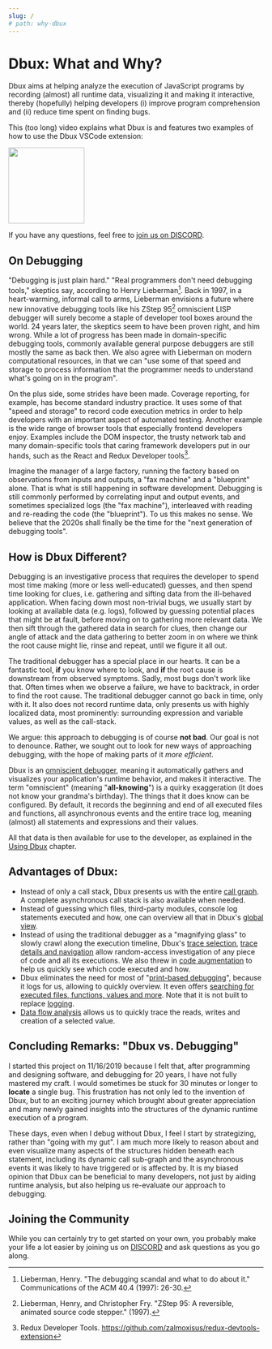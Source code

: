 ```yaml
---
slug: /
# path: why-dbux
---
```


# Dbux: What and Why?

Dbux aims at helping analyze the execution of JavaScript programs by recording (almost) all runtime data, visualizing it and making it interactive, thereby (hopefully) helping developers (i) improve program comprehension and (ii) reduce time spent on finding bugs.

This (too long) video explains what Dbux is and features two examples of how to use the Dbux VSCode extension:

<a href="https://www.youtube.com/watch?v=m1ANEuZJFT8" target="_blank" alt="video">
   <img width="150px" src="https://img.youtube.com/vi/m1ANEuZJFT8/0.jpg" />
</a>

If you have any questions, feel free to [join us on DISCORD](https://discord.gg/QKgq9ZE).


## On Debugging

"Debugging is just plain hard." "Real programmers don't need debugging tools," skeptics say, according to Henry Lieberman[^1]. Back in 1997, in a heart-warming, informal call to arms, Lieberman envisions a future where new innovative debugging tools like his ZStep 95[^2] omniscient LISP debugger will surely become a staple of developer tool boxes around the world. 24 years later, the skeptics seem to have been proven right, and him wrong. While a lot of progress has been made in domain-specific debugging tools, commonly available general purpose debuggers are still mostly the same as back then. We also agree with Lieberman on modern computational resources, in that we can "use some of that speed and storage to process information that the programmer needs to understand what's going on in the program". 

On the plus side, some strides have been made. Coverage reporting, for example, has become standard industry practice. It uses some of that "speed and storage" to record code execution metrics in order to help developers with an important aspect of automated testing. Another example is the wide range of browser tools that especially frontend developers enjoy. Examples include the DOM inspector, the trusty network tab and many domain-specific tools that caring framework developers put in our hands, such as the React and Redux Developer tools[^3].

Imagine the manager of a large factory, running the factory based on observations from inputs and outputs, a "fax machine" and a "blueprint" alone. That is what is still happening in software development. Debugging is still commonly performed by correlating input and output events, and sometimes specialized logs (the "fax machine"), interleaved with reading and re-reading the code (the "blueprint"). To us this makes no sense. We believe that the 2020s shall finally be the time for the "next generation of debugging tools".

<!-- TODO(re-write + move this)  Some of that data comprises already existing inputs and outputs of the program, sometimes data is produced from a properly reported error, sometimes, we have next to no information, e.g. when staring at a silent console of a server that just gives us the wrong data, when looking at an empty page on the frontend or when looking at syntax errors that only occurred after webpacking/bundling. -->


## How is Dbux Different?

Debugging is an investigative process that requires the developer to spend most time making (more or less well-educated) guesses, and then spend time looking for clues, i.e. gathering and sifting data from the ill-behaved application.
When facing down most non-trivial bugs, we usually start by looking at available data (e.g. logs), followed by guessing potential places that might be at fault, before moving on to gathering more relevant data. We then sift through the gathered data in search for clues, then change our angle of attack and the data gathering to better zoom in on where we think the root cause might lie, rinse and repeat, until we figure it all out.

The traditional debugger has a special place in our hearts. It can be a fantastic tool, **if** you know where to look, and **if** the root cause is downstream from observed symptoms. Sadly, most bugs don't work like that. Often times when we observe a failure, we have to backtrack, in order to find the root cause. The traditional debugger cannot go back in time, only with it. It also does not record runtime data, only presents us with highly localized data, most prominently: surrounding expression and variable values, as well as the call-stack.

We argue: this approach to debugging is of course **not bad**. Our goal is not to denounce. Rather, we sought out to look for new ways of approaching debugging, with the hope of making parts of it *more efficient*.

Dbux is an [omniscient debugger](https://scholar.google.com/scholar?hl=en&as_sdt=0%2C5&q=omniscient+debugger), meaning it automatically gathers and visualizes your application's runtime behavior, and makes it interactive. The term "omniscient" (meaning "**all-knowing**") is a quirky exaggeration (it does not know your grandma's birthday). The things that it does know can be configured. By default, it records the beginning and end of all executed files and functions, all asynchronous events and the entire trace log, meaning (almost) all statements and expressions and their values.

All that data is then available for use to the developer, as explained in the [Using Dbux](./using-dbux) chapter.


## Advantages of Dbux:

* Instead of only a call stack, Dbux presents us with the entire [call graph](./using-dbux/call-graph). A complete asynchronous call stack is also available when needed.
* Instead of guessing which files, third-party modules, console log statements executed and how, one can overview all that in Dbux's [global view](./using-dbux/global).
* Instead of using the traditional debugger as a "magnifying glass" to slowly crawl along the execution timeline, Dbux's [trace selection](./using-dbux/select-trace), [trace details and navigation](./using-dbux/trace-details) allow random-access investigation of any piece of code and all its executions. We also threw in [code augmentation](./using-dbux/code-augmentation) to help us quickly see which code executed and how.
* Dbux eliminates the need for most of "[print-based debugging](https://www.google.com/search?q=print-based+debugging&hl=en)", because it logs for us, allowing to quickly overview. It even offers [searching for executed files, functions, values and more](./using-dbux/search). Note that it is not built to replace [logging](https://www.google.com/search?q=logging+programming+best+practices).
* [Data flow analysis](./using-dbux/data-flow) allows us to quickly trace the reads, writes and creation of a selected value.




<!-- ### Debugging Known vs. Unknown Code

TODO -->


## Concluding Remarks: "Dbux vs. Debugging"

I started this project on 11/16/2019 because I felt that, after programming and designing software, and debugging for 20 years, I have not fully mastered my craft. I would sometimes be stuck for 30 minutes or longer to **locate** a single bug. This frustration has not only led to the invention of Dbux, but to an exciting journey which brought about greater appreciation and many newly gained insights into the structures of the dynamic runtime execution of a program.

These days, even when I debug without Dbux, I feel I start by strategizing, rather than "going with my gut". I am much more likely to reason about and even visualize many aspects of the structures hidden beneath each statement, including its dynamic call sub-graph and the asynchronous events it was likely to have triggered or is affected by. It is my biased opinion that Dbux can be beneficial to many developers, not just by aiding runtime analysis, but also helping us re-evaluate our approach to debugging.


<!-- Debugging is a quintessential task in the day-to-day life of a software developer. Something went wrong, and it is our job to fix it. Sometimes it is something that we did, sometimes it is someone else in our team, and sometimes it is under-documented, malfunctioning behavior or a regression in a dependency. Sometimes the bug is hiding in code we have recently been working on, sometimes it is hiding in code that we have almost entirely forgotten, sometimes it is hidden in the depth of the `node_modules` folder. -->

<!-- While debugging can be tough, we can get a leg up if we have designed a decent software architecture and proper working knowledge of used technology, frameworks and libraries. But even then,  -->

## Joining the Community

While you can certainly try to get started on your own, you probably make your life a lot easier by joining us on 
[DISCORD](https://discord.gg/8kR2a7h) and ask questions as you go along.




[^1]: Lieberman, Henry. "The debugging scandal and what to do about it." Communications of the ACM 40.4 (1997): 26-30.
[^2]: Lieberman, Henry, and Christopher Fry. "ZStep 95: A reversible, animated source code stepper." (1997).
[^3]: Redux Developer Tools. https://github.com/zalmoxisus/redux-devtools-extension